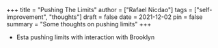 +++
title = "Pushing The Limits"
author = ["Rafael Nicdao"]
tags = ["self-improvement", "thoughts"]
draft = false
date = 2021-12-02
pin = false
summary = "Some thoughts on pushing limits"
+++

-   Esta pushing limits with interaction with Brooklyn
